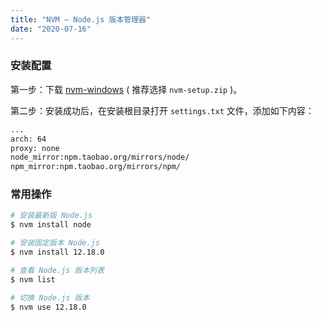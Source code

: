 ```yaml
---
title: "NVM – Node.js 版本管理器"
date: "2020-07-16"
---
```


### 安装配置

第一步：下载 [nvm-windows](https://github.com/coreybutler/nvm-windows/releases) ( 推荐选择 `nvm-setup.zip` )。

第二步：安装成功后，在安装根目录打开 `settings.txt` 文件，添加如下内容：

```bash
...
arch: 64
proxy: none
node_mirror:npm.taobao.org/mirrors/node/
npm_mirror:npm.taobao.org/mirrors/npm/
```

### 常用操作

```bash
# 安装最新版 Node.js
$ nvm install node

# 安装固定版本 Node.js
$ nvm install 12.18.0

# 查看 Node.js 版本列表
$ nvm list

# 切换 Node.js 版本
$ nvm use 12.18.0
```
